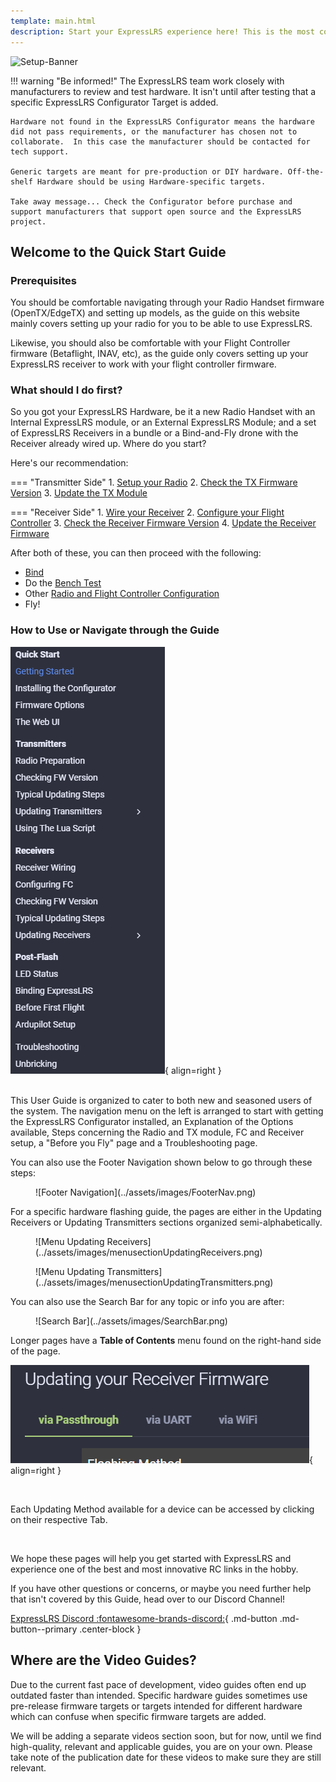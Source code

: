 ```yaml
---
template: main.html
description: Start your ExpressLRS experience here! This is the most comprehensive guide to get you flying on ExpressLRS.
---
```


![Setup-Banner](https://raw.githubusercontent.com/ExpressLRS/ExpressLRS-hardware/master/img/quick-start.png)

!!! warning "Be informed!"
    The ExpressLRS team work closely with manufacturers to review and test hardware.  It isn't until after testing that a specific ExpressLRS Configurator Target is added.

    Hardware not found in the ExpressLRS Configurator means the hardware did not pass requirements, or the manufacturer has chosen not to collaborate.  In this case the manufacturer should be contacted for tech support.

    Generic targets are meant for pre-production or DIY hardware. Off-the-shelf Hardware should be using Hardware-specific targets.

    Take away message... Check the Configurator before purchase and support manufacturers that support open source and the ExpressLRS project. 

## Welcome to the Quick Start Guide

### Prerequisites

You should be comfortable navigating through your Radio Handset firmware (OpenTX/EdgeTX) and setting up models, as the guide on this website mainly covers setting up your radio for you to be able to use ExpressLRS.
    
Likewise, you should also be comfortable with your Flight Controller firmware (Betaflight, INAV, etc), as the guide only covers setting up your ExpressLRS receiver to work with your flight controller firmware.

### What should I do first?

So you got your ExpressLRS Hardware, be it a new Radio Handset with an Internal ExpressLRS module, or an External ExpressLRS Module; and a set of ExpressLRS Receivers in a bundle or a Bind-and-Fly drone with the Receiver already wired up. Where do you start?

Here's our recommendation:

=== "Transmitter Side"
    1. [Setup your Radio](transmitters/tx-prep.md)
    2. [Check the TX Firmware Version](transmitters/firmware-version.md)
    3. [Update the TX Module](transmitters/updating.md)

=== "Receiver Side"
    1. [Wire your Receiver](receivers/wiring-up.md)
    2. [Configure your Flight Controller](receivers/configuring-fc.md)
    3. [Check the Receiver Firmware Version](receivers/firmware-version.md)
    4. [Update the Receiver Firmware](receivers/updating.md)

After both of these, you can then proceed with the following:

- [Bind](binding.md)
- Do the [Bench Test](pre-1stflight.md#bench-test)
- Other [Radio and Flight Controller Configuration](pre-1stflight.md)
- Fly!

### How to Use or Navigate through the Guide

![Guide Structure](../assets/images/PageOrder.png){ align=right }

<br />
This User Guide is organized to cater to both new and seasoned users of the system. The navigation menu on the left is arranged to start with getting the ExpressLRS Configurator installed, an Explanation of the Options available, Steps concerning the Radio and TX module, FC and Receiver setup, a "Before you Fly" page and a Troubleshooting page.

<br clear="right" />

You can also use the Footer Navigation shown below to go through these steps:

<figure markdown>
![Footer Navigation](../assets/images/FooterNav.png)
</figure>

For a specific hardware flashing guide, the pages are either in the Updating Receivers or Updating Transmitters sections organized semi-alphabetically. 

<figure markdown>
![Menu Updating Receivers](../assets/images/menusectionUpdatingReceivers.png)
</figure>

<figure markdown>
![Menu Updating Transmitters](../assets/images/menusectionUpdatingTransmitters.png)
</figure>

You can also use the Search Bar for any topic or info you are after:

<figure markdown>
![Search Bar](../assets/images/SearchBar.png)
</figure>

Longer pages have a **Table of Contents** menu found on the right-hand side of the page.

![Search Bar](../assets/images/website-tabbed.png){ align=right }

<br />

Each Updating Method available for a device can be accessed by clicking on their respective Tab.

<br clear="right">

We hope these pages will help you get started with ExpressLRS and experience one of the best and most innovative RC links in the hobby.

If you have other questions or concerns, or maybe you need further help that isn't covered by this Guide, head over to our Discord Channel!

[ExpressLRS Discord :fontawesome-brands-discord:](https://discord.gg/dS6ReFY){ .md-button .md-button--primary .center-block }

## Where are the Video Guides?

Due to the current fast pace of development, video guides often end up outdated faster than intended. Specific hardware guides sometimes use pre-release firmware targets or targets intended for different hardware which can confuse when specific firmware targets are added. 

We will be adding a separate videos section soon, but for now, until we find high-quality, relevant and applicable guides, you are on your own. Please take note of the publication date for these videos to make sure they are still relevant.
